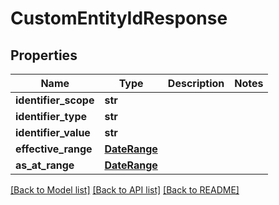 # CustomEntityIdResponse


## Properties
Name | Type | Description | Notes
------------ | ------------- | ------------- | -------------
**identifier_scope** | **str** |  | 
**identifier_type** | **str** |  | 
**identifier_value** | **str** |  | 
**effective_range** | [**DateRange**](DateRange.md) |  | 
**as_at_range** | [**DateRange**](DateRange.md) |  | 

[[Back to Model list]](../README.md#documentation-for-models) [[Back to API list]](../README.md#documentation-for-api-endpoints) [[Back to README]](../README.md)


